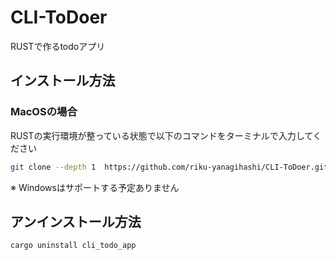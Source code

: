 # CLI-ToDoer
RUSTで作るtodoアプリ

## インストール方法

### MacOSの場合
RUSTの実行環境が整っている状態で以下のコマンドをターミナルで入力してください
```sh
git clone --depth 1  https://github.com/riku-yanagihashi/CLI-ToDoer.git ~/CLI-ToDoer && cd CLI-ToDoer/todo_cli && cargo build && cargo install --path . && cd 
```

※ Windowsはサポートする予定ありません

## アンインストール方法
```sh
cargo uninstall cli_todo_app
```







